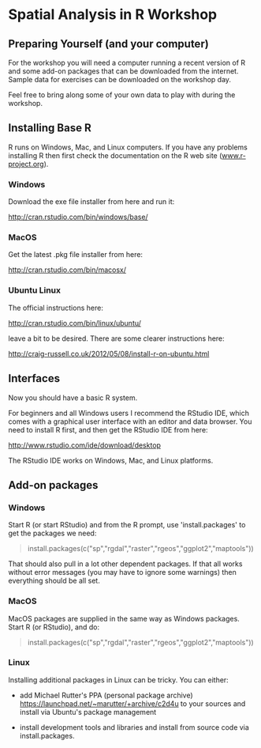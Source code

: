 Spatial Analysis in R Workshop
===============================

Preparing Yourself (and your computer)
-----------------------------------------

For the workshop you will need a computer running a recent version of
R and some add-on packages that can be downloaded from the
internet. Sample data for exercises can be downloaded on the workshop
day.

Feel free to bring along some of your own data to play with during
the workshop. 


Installing Base R
-------------------

R runs on Windows, Mac, and Linux computers. If you have any problems
installing R then first check the documentation on the R web site
(www.r-project.org).

### Windows

Download the exe file installer from here and run it:

http://cran.rstudio.com/bin/windows/base/

### MacOS

Get the latest .pkg file installer from here:

http://cran.rstudio.com/bin/macosx/

### Ubuntu Linux

The official instructions here:

http://cran.rstudio.com/bin/linux/ubuntu/

leave a bit to be desired. There are some clearer instructions here:

http://craig-russell.co.uk/2012/05/08/install-r-on-ubuntu.html


Interfaces
------------

Now you should have a basic R system.

For beginners and all Windows users I recommend the RStudio IDE, which
comes with a graphical user interface with an editor and data
browser. You need to install R first, and then get the RStudio IDE
from here:

http://www.rstudio.com/ide/download/desktop

The RStudio IDE works on Windows, Mac, and Linux platforms.


Add-on packages
-----------------

### Windows

Start R (or start RStudio) and from the R prompt, use
'install.packages' to get the packages we need:

> install.packages(c("sp","rgdal","raster","rgeos","ggplot2","maptools"))

That should also pull in a lot other dependent packages. If that all
works without error messages (you may have to ignore some warnings)
then everything should be all set.


### MacOS

MacOS packages are supplied in the same way as Windows packages. Start
R (or RStudio), and do:

> install.packages(c("sp","rgdal","raster","rgeos","ggplot2","maptools"))



### Linux

Installing additional packages in Linux can be tricky. You can either:

 * add Michael Rutter's PPA (personal package archive)
   https://launchpad.net/~marutter/+archive/c2d4u to your sources and
   install via Ubuntu's package management

 * install development tools and libraries and install from source
   code via install.packages.

